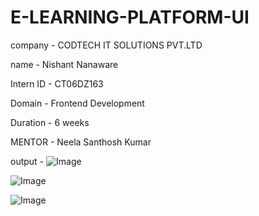 # E-LEARNING-PLATFORM-UI

company - CODTECH IT SOLUTIONS PVT.LTD

name - Nishant Nanaware

Intern ID - CT06DZ163

Domain - Frontend Development

Duration - 6 weeks

MENTOR - Neela Santhosh Kumar

output -
![Image](https://github.com/user-attachments/assets/0c54c63e-8fc0-4f4f-a9af-754362aa5a21)

![Image](https://github.com/user-attachments/assets/b3cea983-95a2-40f7-8a59-6aa2f07b22ce)

![Image](https://github.com/user-attachments/assets/f678578b-c933-4877-a838-ffea390a157e)
